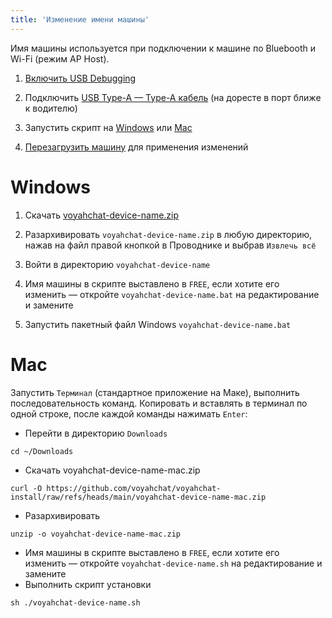 ```yaml
---
title: 'Изменение имени машины'
---
```


Имя машины используется при подключении к машине по Bluebooth и Wi-Fi (режим AP Host).

1. [Включить USB Debugging](usb-debugging.md)

2. Подключить [USB Type-A — Type-A кабель](cable.md) (на доресте в порт ближе к водителю)

3. Запустить скрипт на [Windows](#windows) или [Mac](#mac)

4. [Перезагрузить машину](reboot.md#мультимедиа) для применения изменений

# Windows

1. Скачать [voyahchat-device-name.zip](https://github.com/voyahchat/voyahchat-install/raw/refs/heads/main/voyahchat-device-name.zip)

2. Разархивировать `voyahchat-device-name.zip` в любую директорию, нажав на файл правой кнопкой в Проводнике и выбрав `Извлечь всё`

3. Войти в директорию `voyahchat-device-name`

4. Имя машины в скрипте выставлено в `FREE`, если хотите его изменить — откройте `voyahchat-device-name.bat` на редактирование и замените

5. Запустить пакетный файл Windows `voyahchat-device-name.bat`

# Mac

Запустить `Терминал` (стандартное приложение на Маке), выполнить последовательность команд. Копировать и вставлять в терминал по одной строке, после каждой команды нажимать `Enter`:
  * Перейти в директорию `Downloads`
```
cd ~/Downloads
```
  * Скачать voyahchat-device-name-mac.zip
```
curl -O https://github.com/voyahchat/voyahchat-install/raw/refs/heads/main/voyahchat-device-name-mac.zip
```
  * Разархивировать
```
unzip -o voyahchat-device-name-mac.zip
```
  * Имя машины в скрипте выставлено в `FREE`, если хотите его изменить — откройте `voyahchat-device-name.sh` на редактирование и замените
  * Выполнить скрипт установки
```
sh ./voyahchat-device-name.sh
```

